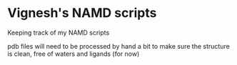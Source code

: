 # Vignesh's NAMD scripts

Keeping track of my NAMD scripts

pdb files will need to be processed by hand a bit to make sure the structure is clean, free of waters and ligands (for now)
